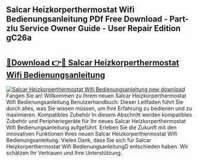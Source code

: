 ## Salcar Heizkorperthermostat Wifi Bedienungsanleitung PDf Free Download - Part-zIu Service Owner Guide - User Repair Edition gC26a

# <h2><a href="http://df647m.blite.top/?on=Salcar+Heizkorperthermostat+Wifi+Bedienungsanleitung">🔗Download 👉🔴 Salcar Heizkorperthermostat Wifi Bedienungsanleitung</a></h2>

[![Salcar Heizkorperthermostat Wifi Bedienungsanleitung new download](https://i.imgur.com/lujVjoI.png)](http://df647m.blite.top/?on=Salcar+Heizkorperthermostat+Wifi+Bedienungsanleitung)
Fangen Sie an! Willkommen zu Ihrem neuen Salcar Heizkorperthermostat Wifi Bedienungsanleitung Benutzerhandbuch. Dieser Leitfaden führt Sie durch alles, was Sie wissen müssen, um Ihre Erfahrung zu bedienen und zu maximieren. Kompatibles Zubehör In diesem Abschnitt werden kompatibles Zubehör und Peripheriegeräte für Ihr neues Salcar Heizkorperthermostat Wifi Bedienungsanleitung aufgeführt. Erleben Sie die Zukunft mit den innovativen Funktionen Ihres neuen Salcar Heizkorperthermostat Wifi Bedienungsanleitung. Vielen Dank, dass Sie sich für Salcar Heizkorperthermostat Wifi BedienungsanleitungD entschieden haben. Wir schätzen Ihr Vertrauen und Ihre Unterstützung.
